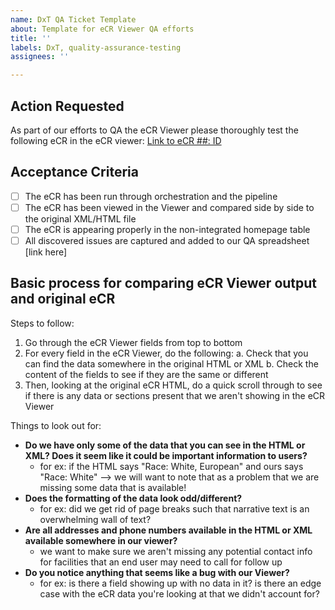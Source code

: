 ```yaml
---
name: DxT QA Ticket Template
about: Template for eCR Viewer QA efforts
title: ''
labels: DxT, quality-assurance-testing
assignees: ''

---
```


## Action Requested
As part of our efforts to QA the eCR Viewer please thoroughly test the following eCR in the eCR viewer: [Link to eCR ##: ID]()

## Acceptance Criteria
- [ ] The eCR has been run through orchestration and the pipeline
- [ ] The eCR has been viewed in the Viewer and compared side by side to the original XML/HTML file
- [ ] The eCR is appearing properly in the non-integrated homepage table
- [ ] All discovered issues are captured and added to our QA spreadsheet [link here]

## Basic process for comparing eCR Viewer output and original eCR

Steps to follow:
1. Go through the eCR Viewer fields from top to bottom
2. For every field in the eCR Viewer, do the following:
      a. Check that you can find the data somewhere in the original HTML or XML
      b.  Check the content of the fields to see if they are the same or different
3. Then, looking at the original eCR HTML, do a quick scroll through to see if there is any data or sections present that we aren't showing in the eCR Viewer

Things to look out for:
- **Do we have only some of the data that you can see in the HTML or XML? Does it seem like it could be important information to users?** 
  - for ex: if the HTML says "Race: White, European" and ours says "Race: White" --> we will want to note that as a problem that we are missing some data that is available!
- **Does the formatting of the data look odd/different?** 
  - for ex: did we get rid of page breaks such that narrative text is an overwhelming wall of text?
- **Are all addresses and phone numbers available in the HTML or XML available somewhere in our viewer?** 
  - we want to make sure we aren't missing any potential contact info for facilities that an end user may need to call for follow up
- **Do you notice anything that seems like a bug with our Viewer?** 
  - for ex: is there a field showing up with no data in it? is there an edge case with the eCR data you're looking at that we didn't account for?
